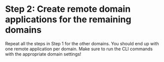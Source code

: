 # Step 2: Create remote domain applications for the remaining domains

Repeat all the steps in Step 1 for the other domains. You should end up with one remote application
per domain. Make sure to run the CLI commands with the appropriate domain settings!
